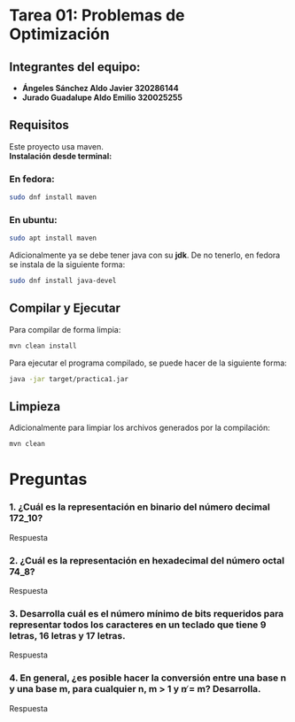 # Tarea 01: Problemas de Optimización

## Integrantes del equipo:

- **Ángeles Sánchez Aldo Javier 320286144**
- **Jurado Guadalupe Aldo Emilio 320025255**

## Requisitos

Este proyecto usa maven. <br>
**Instalación desde terminal:**

### En fedora:

```bash
sudo dnf install maven
```

### En ubuntu:

```bash
sudo apt install maven
```

Adicionalmente ya se debe tener java con su **jdk**.
De no tenerlo, en fedora se instala de la siguiente forma:

```bash
sudo dnf install java-devel

```

## Compilar y Ejecutar

Para compilar de forma limpia:

```bash
mvn clean install
```

Para ejecutar el programa compilado, se puede hacer de la siguiente forma:

```bash
java -jar target/practica1.jar
```

## Limpieza

Adicionalmente para limpiar los archivos generados por la compilación:

```bash
mvn clean
```

# Preguntas

### 1. ¿Cuál es la representación en binario del número decimal 172_10?

Respuesta

### 2. ¿Cuál es la representación en hexadecimal del número octal 74_8?

Respuesta

### 3. Desarrolla cuál es el número mínimo de bits requeridos para representar todos los caracteres en un teclado que tiene 9 letras, 16 letras y 17 letras.

Respuesta

### 4. En general, ¿es posible hacer la conversión entre una base n y una base m, para cualquier n, m > 1 y n ̸= m? Desarrolla.

Respuesta
